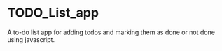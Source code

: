 # TODO_List_app
A to-do list app for adding todos and marking them as done or not done using javascript.
